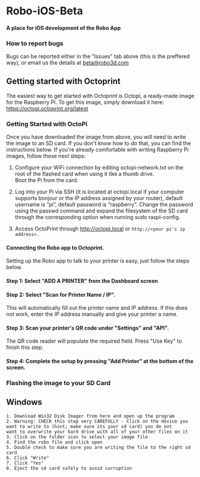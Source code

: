 # Robo-iOS-Beta
#### A place for iOS development of the Robo App

### How to report bugs
Bugs can be reported either in the "Issues" tab above (this is the preffered way), or email us the details at beta@robo3d.com

## Getting started with Octoprint

The easiest way to get started with Octoprint is Octopi, a ready-made image for the Raspberry Pi.  To get this image, simply download it here: https://octopi.octoprint.org/latest

### Getting Started with OctoPi
Once you have downloaded the image from above, you will need to write the image to an SD card.  If you don't know how to do that, you can find the instructions below.  If you're already comfortable with writing Raspberry Pi images, follow these next steps:

1.   Configure your WiFi connection by editing octopi-network.txt on the root of the flashed card when using it like a thumb drive.  
Boot the Pi from the card.

2.  Log into your Pi via SSH (it is located at octopi.local if your computer supports bonjour or the IP address assigned by your router), default username is “pi”, default password is “raspberry”. Change the password using the passwd command and expand the filesystem of the SD card through the corresponding option when running sudo raspi-config.

3.  Access OctoPrint through http://octopi.local or `http://<your pi's ip address>.`


#### Connecting the Robo app to Octoprint.

Setting up the Robo app to talk to your printer is easy, just follow the steps below.

#### Step 1: Select "ADD A PRINTER" from the Dashboard screen

#### Step 2: Select "Scan for Printer Name / IP".
This will automatically fill out the printer name and IP address.  If this does not work, enter the IP address manually and give your printer a name.

#### Step 3: Scan your printer's QR code under "Settings" and "API". 
The QR code reader will populate the required field.  Press "Use Key" to finish this step.

#### Step 4: Complete the setup by pressing "Add Printer" at the bottom of the screen.

### Flashing the image to your SD Card

## Windows

	1. Download Win32 Disk Imager from here and open up the program
	2. Warning: CHECK this step very CAREFULLY - Click on the device you want to write to (hint; make sure its your sd card) you do not     want to overwrite your hard drive with all of your other files on it
	3. Click on the folder icon to select your image file
	4. Find the robo file and click open
	5. Double check to make sure you are writing the file to the right sd card
	6. Click "Write"
	7. Click "Yes"
	8. Eject the sd card safely to avoid curruption

